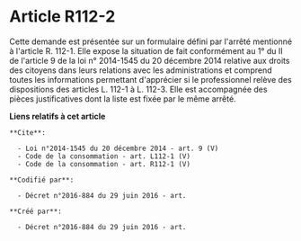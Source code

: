 # Article R112-2

Cette demande est présentée sur un formulaire défini par l'arrêté mentionné à l'article R. 112-1. Elle expose la situation de
fait conformément au 1° du II de l'article 9 de la loi n° 2014-1545 du 20 décembre 2014 relative aux droits des citoyens dans
leurs relations avec les administrations et comprend toutes les informations permettant d'apprécier si le professionnel
relève des dispositions des articles L. 112-1 à L. 112-3. Elle est accompagnée des pièces justificatives dont la liste est
fixée par le même arrêté.

**Liens relatifs à cet article**

	**Cite**:

	  - Loi n°2014-1545 du 20 décembre 2014 - art. 9 (V)
	  - Code de la consommation - art. L112-1 (V)
	  - Code de la consommation - art. R112-1 (V)

	**Codifié par**:

	  - Décret n°2016-884 du 29 juin 2016 - art.

	**Créé par**:

	  - Décret n°2016-884 du 29 juin 2016 - art.
